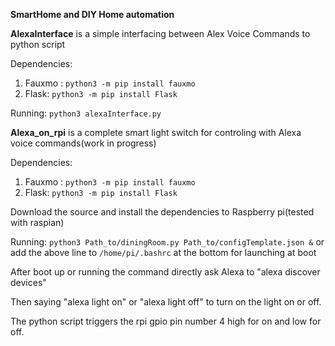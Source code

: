 **SmartHome and DIY Home automation**

**AlexaInterface** is a simple interfacing between Alex Voice Commands to python script

Dependencies:
1. Fauxmo : `python3 -m pip install fauxmo`
2. Flask: `python3 -m pip install Flask`

Running: `python3 alexaInterface.py`

**Alexa_on_rpi** is a complete smart light switch for controling with Alexa voice commands(work in progress)

Dependencies:
1. Fauxmo : `python3 -m pip install fauxmo`
2. Flask: `python3 -m pip install Flask`

Download the source and install the dependencies to Raspberry pi(tested with raspian)

Running: `python3 Path_to/diningRoom.py Path_to/configTemplate.json &` 
or add the above line to `/home/pi/.bashrc` at the bottom for launching at boot 

After boot up or running the command directly ask Alexa to "alexa discover devices"

Then saying "alexa light on" or "alexa light off" to turn on the light on or off.

The python script triggers the rpi gpio pin number 4 high for on and low for off.


